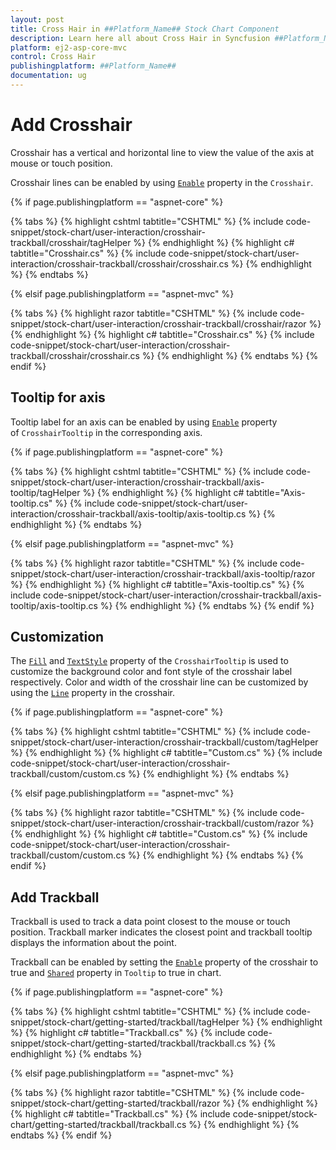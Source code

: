 ```yaml
---
layout: post
title: Cross Hair in ##Platform_Name## Stock Chart Component
description: Learn here all about Cross Hair in Syncfusion ##Platform_Name## Stock Chart component of Syncfusion Essential JS 2 and more.
platform: ej2-asp-core-mvc
control: Cross Hair
publishingplatform: ##Platform_Name##
documentation: ug
---
```



# Add Crosshair

Crosshair has a vertical and horizontal line to view the value of the axis at mouse or touch position.

Crosshair lines can be enabled by using [`Enable`](https://help.syncfusion.com/cr/aspnetcore-js2/Syncfusion.EJ2.Charts.ChartCrosshairSettings.html#Syncfusion_EJ2_Charts_ChartCrosshairSettings_Enable)
property in the `Crosshair`.

{% if page.publishingplatform == "aspnet-core" %}

{% tabs %}
{% highlight cshtml tabtitle="CSHTML" %}
{% include code-snippet/stock-chart/user-interaction/crosshair-trackball/crosshair/tagHelper %}
{% endhighlight %}
{% highlight c# tabtitle="Crosshair.cs" %}
{% include code-snippet/stock-chart/user-interaction/crosshair-trackball/crosshair/crosshair.cs %}
{% endhighlight %}
{% endtabs %}

{% elsif page.publishingplatform == "aspnet-mvc" %}

{% tabs %}
{% highlight razor tabtitle="CSHTML" %}
{% include code-snippet/stock-chart/user-interaction/crosshair-trackball/crosshair/razor %}
{% endhighlight %}
{% highlight c# tabtitle="Crosshair.cs" %}
{% include code-snippet/stock-chart/user-interaction/crosshair-trackball/crosshair/crosshair.cs %}
{% endhighlight %}
{% endtabs %}
{% endif %}



## Tooltip for axis

Tooltip label for an axis can be enabled by using [`Enable`](https://help.syncfusion.com/cr/aspnetcore-js2/Syncfusion.EJ2.Charts.ChartCrosshairTooltip.html#Syncfusion_EJ2_Charts_ChartCrosshairTooltip_Enable)
property of `CrosshairTooltip` in the corresponding axis.

{% if page.publishingplatform == "aspnet-core" %}

{% tabs %}
{% highlight cshtml tabtitle="CSHTML" %}
{% include code-snippet/stock-chart/user-interaction/crosshair-trackball/axis-tooltip/tagHelper %}
{% endhighlight %}
{% highlight c# tabtitle="Axis-tooltip.cs" %}
{% include code-snippet/stock-chart/user-interaction/crosshair-trackball/axis-tooltip/axis-tooltip.cs %}
{% endhighlight %}
{% endtabs %}

{% elsif page.publishingplatform == "aspnet-mvc" %}

{% tabs %}
{% highlight razor tabtitle="CSHTML" %}
{% include code-snippet/stock-chart/user-interaction/crosshair-trackball/axis-tooltip/razor %}
{% endhighlight %}
{% highlight c# tabtitle="Axis-tooltip.cs" %}
{% include code-snippet/stock-chart/user-interaction/crosshair-trackball/axis-tooltip/axis-tooltip.cs %}
{% endhighlight %}
{% endtabs %}
{% endif %}



## Customization

The [`Fill`](https://help.syncfusion.com/cr/aspnetcore-js2/Syncfusion.EJ2.Charts.ChartSeries.html#Syncfusion_EJ2_Charts_ChartSeries_Fill)
and [`TextStyle`](https://help.syncfusion.com/cr/aspnetcore-js2/Syncfusion.EJ2.Charts.ChartCrosshairSettings.html)
property of the `CrosshairTooltip` is used to customize the background color and font style of the crosshair label
respectively. Color and width of the crosshair line can be customized by using the
[`Line`](https://help.syncfusion.com/cr/aspnetcore-js2/Syncfusion.EJ2.Charts.ChartCrosshairSettings.html#Syncfusion_EJ2_Charts_ChartCrosshairSettings_Line) property in the crosshair.

{% if page.publishingplatform == "aspnet-core" %}

{% tabs %}
{% highlight cshtml tabtitle="CSHTML" %}
{% include code-snippet/stock-chart/user-interaction/crosshair-trackball/custom/tagHelper %}
{% endhighlight %}
{% highlight c# tabtitle="Custom.cs" %}
{% include code-snippet/stock-chart/user-interaction/crosshair-trackball/custom/custom.cs %}
{% endhighlight %}
{% endtabs %}

{% elsif page.publishingplatform == "aspnet-mvc" %}

{% tabs %}
{% highlight razor tabtitle="CSHTML" %}
{% include code-snippet/stock-chart/user-interaction/crosshair-trackball/custom/razor %}
{% endhighlight %}
{% highlight c# tabtitle="Custom.cs" %}
{% include code-snippet/stock-chart/user-interaction/crosshair-trackball/custom/custom.cs %}
{% endhighlight %}
{% endtabs %}
{% endif %}



## Add Trackball

Trackball is used to track a data point closest to the mouse or touch position. Trackball marker indicates the
closest point and trackball tooltip displays the information about the point.

Trackball can be enabled by setting the [`Enable`](https://help.syncfusion.com/cr/aspnetcore-js2/Syncfusion.EJ2.Charts.ChartCrosshairSettings.html) property of the crosshair to true and
[`Shared`](https://help.syncfusion.com/cr/aspnetcore-js2/Syncfusion.EJ2.Charts.ChartCrosshairSettings.html) property in `Tooltip` to true in chart.

{% if page.publishingplatform == "aspnet-core" %}

{% tabs %}
{% highlight cshtml tabtitle="CSHTML" %}
{% include code-snippet/stock-chart/getting-started/trackball/tagHelper %}
{% endhighlight %}
{% highlight c# tabtitle="Trackball.cs" %}
{% include code-snippet/stock-chart/getting-started/trackball/trackball.cs %}
{% endhighlight %}
{% endtabs %}

{% elsif page.publishingplatform == "aspnet-mvc" %}

{% tabs %}
{% highlight razor tabtitle="CSHTML" %}
{% include code-snippet/stock-chart/getting-started/trackball/razor %}
{% endhighlight %}
{% highlight c# tabtitle="Trackball.cs" %}
{% include code-snippet/stock-chart/getting-started/trackball/trackball.cs %}
{% endhighlight %}
{% endtabs %}
{% endif %}


